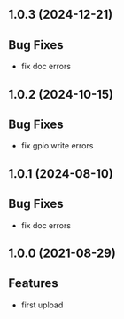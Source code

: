 ## 1.0.3 (2024-12-21)

## Bug Fixes

- fix doc errors

## 1.0.2 (2024-10-15)

## Bug Fixes

- fix gpio write errors

## 1.0.1 (2024-08-10)

## Bug Fixes

- fix doc errors

## 1.0.0 (2021-08-29)

## Features

- first upload

